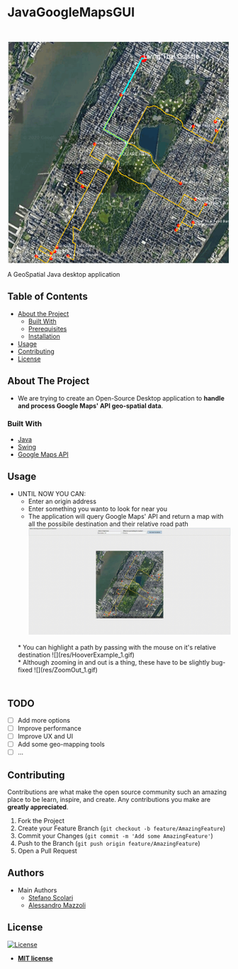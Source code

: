 # JavaGoogleMapsGUI

<br />
<p left="left">
    <img src="res/GoogleMapsApiLogo.png" alt="Logo" width="500" height="500">
  </a>

  <p align="left">
    A GeoSpatial Java desktop application 
  </p>
</p>



<!-- TABLE OF CONTENTS -->
## Table of Contents

* [About the Project](#about-the-project)
  * [Built With](#built-with)
  * [Prerequisites](#prerequisites)
  * [Installation](#installation)
* [Usage](#usage)
* [Contributing](#contributing)
* [License](#license)



<!-- ABOUT THE PROJECT -->
## About The Project

* We are trying to create an Open-Source Desktop application to **handle and process Google Maps' API geo-spatial data**.


### Built With
* [Java](https://www.java.com/it/)
* [Swing](https://docs.oracle.com/javase/7/docs/api/javax/swing/package-summary.html)
* [Google Maps API](https://developers.google.com/maps/documentation?hl=it)


<!-- USAGE EXAMPLES -->
## Usage
* UNTIL NOW YOU CAN:
    * Enter an origin address 
    * Enter something you wanto to look for near you
    * The application will query Google Maps' API and return a map with all the possibile destination and their relative road path
    ![](res/searchAndSeeRes_Trim.gif)
    </br>
    * You can highlight a path by passing with the mouse on it's relative destination
    ![](res/HooverExample_1.gif)
    </br>
    * Although zooming in and out is a thing, these have to be slightly bug-fixed
    ![](res/ZoomOut_1.gif)

## <br/>TODO
- [ ] Add more options
- [ ] Improve performance
- [ ] Improve UX and UI
- [ ] Add some geo-mapping tools
- [ ] ...

<!-- CONTRIBUTING -->
## Contributing

Contributions are what make the open source community such an amazing place to be learn, inspire, and create. Any contributions you make are **greatly appreciated**.

1. Fork the Project
2. Create your Feature Branch (`git checkout -b feature/AmazingFeature`)
3. Commit your Changes (`git commit -m 'Add some AmazingFeature'`)
4. Push to the Branch (`git push origin feature/AmazingFeature`)
5. Open a Pull Request

## Authors
* Main Authors
   * [Stefano Scolari](https://www.linkedin.com/in/stefano-scolari-7a9440170/)<br/>
   * [Alessandro Mazzoli](https://github.com/alemazzo)

## License

[![License](http://img.shields.io/:license-mit-blue.svg?style=flat-square)](http://badges.mit-license.org)

- **[MIT license](http://opensource.org/licenses/mit-license.php)**


